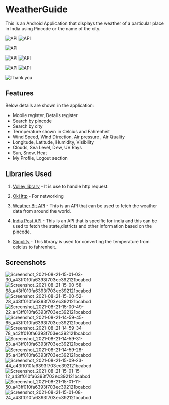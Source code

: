 # WeatherGuide
This is an Android Application that displays the weather of a particular place in India using Pincode or the name of the city.

![API](https://img.shields.io/badge/Andriod%20SDK-Min%2022-orange) ![API](https://img.shields.io/badge/Android%20Studio-Java-orange) 

![API](https://img.shields.io/badge/Design-Material%20UI_Components-orange)   

![API](https://img.shields.io/badge/Weather%20Bit-API-blue)  ![API](https://img.shields.io/badge/Indian%20Post-API-blue)

![API](https://img.shields.io/badge/Http%20request-Volley%20Library-purple)   ![API](https://img.shields.io/badge/Data_Storage-Shared%20Preferences-purple)

![Thank you](https://img.shields.io/badge/Developed%20by-Arnold%20Vaz-red)

## Features 
Below details are shown in the application: 
  - Mobile register, Details register
  - Search by pincode
  - Search by city 
  - Termperature shown in Celcius and Fahrenheit
  - Wind Speed, Wind Direction, Air pressure , Air Quality
  - Longitude, Latitude, Humidity, Visibility 
  - Clouds, Sea Level, Dew, UV Rays
  - Sun, Snow, Heat
  - My Profile, Logout section
  
## Libraries Used

1) [Volley library](https://developer.android.com/training/volley) - It is use to handle http request.

2) [OkHttp](https://square.github.io/okhttp/) - For networking

3) [Weather Bit API](https://www.weatherbit.io/) - This is an API that can be used to fetch the weather data from around the world.

4) [India Post API](https://api.postalpincode.in/pincode/401201) - This is an API that is specific for india and this can be used to fetch the state,districts and other information based on the pincode. 

5) [Simplify](https://github.com/arnoldvaz27/Simplify) - This library is used for converting the temperature from celcius to fahrenheit.

## Screenshots
![Screenshot_2021-08-21-15-01-03-30_a43ff010fa6393f703ec392121bcabcd](https://user-images.githubusercontent.com/70201026/130317910-15492ab4-5140-4b32-935f-6e9be2eeebe0.png)
![Screenshot_2021-08-21-15-00-58-68_a43ff010fa6393f703ec392121bcabcd](https://user-images.githubusercontent.com/70201026/130317911-9274c777-fc46-40a3-b553-b2246ef21282.png)
![Screenshot_2021-08-21-15-00-52-28_a43ff010fa6393f703ec392121bcabcd](https://user-images.githubusercontent.com/70201026/130317912-54da0a2b-bbff-40d3-9ea7-714d4f744dd1.png)
![Screenshot_2021-08-21-15-00-49-22_a43ff010fa6393f703ec392121bcabcd](https://user-images.githubusercontent.com/70201026/130317913-741514ee-1613-4d5b-abad-2033d94d4158.png)
![Screenshot_2021-08-21-14-59-45-65_a43ff010fa6393f703ec392121bcabcd](https://user-images.githubusercontent.com/70201026/130317914-2868d615-833b-4777-8c98-c3547e7ed497.png)
![Screenshot_2021-08-21-14-59-34-78_a43ff010fa6393f703ec392121bcabcd](https://user-images.githubusercontent.com/70201026/130317916-28ef3cfe-7a36-4b1d-a39f-fbb9a768a9b2.png)
![Screenshot_2021-08-21-14-59-31-53_a43ff010fa6393f703ec392121bcabcd](https://user-images.githubusercontent.com/70201026/130317918-856c6f79-848c-45bf-b942-1164cae98e92.png)
![Screenshot_2021-08-21-14-59-28-85_a43ff010fa6393f703ec392121bcabcd](https://user-images.githubusercontent.com/70201026/130317919-82a5efa4-86da-4db4-9967-c8a249bb7c8e.png)
![Screenshot_2021-08-21-15-09-23-44_a43ff010fa6393f703ec392121bcabcd](https://user-images.githubusercontent.com/70201026/130317920-088d3dac-fcdd-4c3a-866f-1f4860e64e38.png)
![Screenshot_2021-08-21-15-01-15-12_a43ff010fa6393f703ec392121bcabcd](https://user-images.githubusercontent.com/70201026/130317922-b3ad7b98-c9c9-4924-a7a5-5059952807b0.png)
![Screenshot_2021-08-21-15-01-11-50_a43ff010fa6393f703ec392121bcabcd](https://user-images.githubusercontent.com/70201026/130317928-bcd77613-cc4c-492b-a2b0-a013fd76e927.png)
![Screenshot_2021-08-21-15-01-08-24_a43ff010fa6393f703ec392121bcabcd](https://user-images.githubusercontent.com/70201026/130317934-052453f2-b502-4253-a430-25f1833313bc.png)
